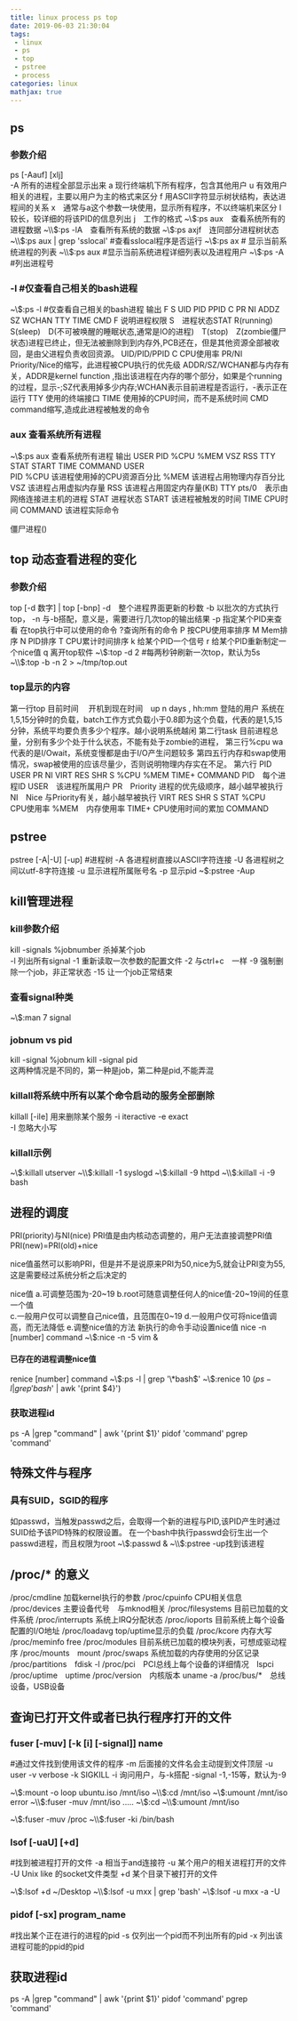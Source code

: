 ```yaml
---
title: linux process ps top
date: 2019-06-03 21:30:04
tags:
 - linux
 - ps
 - top
 - pstree
 - process
categories: linux
mathjax: true
---
```


## ps
### 参数介绍
ps [-Aauf] [xlj]    
-A 所有的进程全部显示出来
a 现行终端机下所有程序，包含其他用户
u 有效用户相关的进程，主要以用户为主的格式来区分
f 用ASCII字符显示树状结构，表达进程间的关系
x　通常与a这个参数一块使用，显示所有程序，不以终端机来区分
l　较长，较详细的将该PID的信息列出
j　工作的格式
~\\$:ps aux　查看系统所有的进程数据
~\\$:ps -lA　查看所有系统的数据
~\\$:ps axjf　连同部分进程树状态
~\\$:ps aux | grep 'sslocal' #查看sslocal程序是否运行
~\\$:ps ax # 显示当前系统进程的列表
~\\$:ps aux #显示当前系统进程详细列表以及进程用户
~\\$:ps -A  #列出进程号

### -l #仅查看自己相关的bash进程
~\\$:ps -l #仅查看自己相关的bash进程
输出
F S UID PID PPID C PR NI ADDZ SZ WCHAN TTY TIME CMD
F  说明进程权限
S　进程状态STAT
R(running)　S(sleep)　D(不可被唤醒的睡眠状态,通常是IO的进程)　T(stop)　Z(zombie僵尸状态)进程已终止，但无法被删除到到内存外,PCB还在，但是其他资源全部被收回，是由父进程负责收回资源。
UID/PID/PPID
C CPU使用率
PR/NI  Priority/Nice的缩写，此进程被CPU执行的优先级
ADDR/SZ/WCHAN都与内存有关，ADDR是kernel function ,指出该进程在内存的哪个部分，如果是个running的过程，显示-;SZ代表用掉多少内存;WCHAN表示目前进程是否运行，-表示正在运行
TTY 使用的终端接口
TIME    使用掉的CPU时间，而不是系统时间
CMD command缩写,造成此进程被触发的命令

###   aux 查看系统所有进程
~\\$:ps aux 查看系统所有进程
输出
USER PID %CPU %MEM VSZ RSS TTY STAT START TIME COMMAND
USER    
PID 
%CPU    该进程使用掉的CPU资源百分比
%MEM    该进程占用物理内存百分比
VSZ 该进程占用虚拟内存量
RSS 该进程占用固定内存量(KB)
TTY pts/0　表示由网络连接进主机的进程
STAT    进程状态
START   该进程被触发的时间
TIME    CPU时间
COMMAND     该进程实际命令

僵尸进程(<defunct>)

## top 动态查看进程的变化
### 参数介绍
top [-d 数字] | top [-bnp]
-d　整个进程界面更新的秒数
-b  以批次的方式执行top，
-n  与-b搭配，意义是，需要进行几次top的输出结果
-p  指定某个PID来查看
在top执行中可以使用的命令
    ?查询所有的命令
    P 按CPU使用率排序
    M Mem排序
    N PID排序
    T CPU累计时间排序
    k 给某个PID一个信号
    r 给某个PID重新制定一个nice值
    q 离开top软件
~\\$:top -d 2 #每两秒钟刷新一次top，默认为5s
~\\$:top -b -n 2 > ~/tmp/top.out

### top显示的内容
第一行top
目前时间　
开机到现在时间　up n days , hh:mm 
登陆的用户
系统在1,5,15分钟时的负载，batch工作方式负载小于0.8即为这个负载，代表的是1,5,15分钟，系统平均要负责多少个程序。越小说明系统越闲
第二行task
目前进程总量，分别有多少个处于什么状态，不能有处于zombie的进程，
第三行%cpu
wa代表的是I/Owait，系统变慢都是由于I/O产生问题较多
第四五行内存和swap使用情况，swap被使用的应该尽量少，否则说明物理内存实在不足。
第六行
PID USER PR NI VIRT RES SHR S %CPU %MEM TIME+ COMMAND
PID　每个进程ID
USER　该进程所属用户
PR　Priority 进程的优先级顺序，越小越早被执行
NI　Nice 与Priority有关，越小越早被执行
VIRT
RES
SHR
S   STAT
%CPU　CPU使用率
%MEM　内存使用率
TIME+  CPU使用时间的累加
COMMAND 

## pstree
pstree [-A|-U] [-up]  #进程树
-A  各进程树直接以ASCII字符连接
-U  各进程树之间以utf-8字符连接
-u  显示进程所属账号名
-p  显示pid
~$:pstree -Aup

## kill管理进程
### kill参数介绍
kill -signals %jobnumber 杀掉某个job    
    -l  列出所有signal
    -1  重新读取一次参数的配置文件
    -2  与ctrl+c　一样
    -9  强制删除一个job，非正常状态
    -15 让一个job正常结束
### 查看signal种类
~\\$:man 7 signal

### jobnum vs pid
kill -signal %jobnum
kill -signal pid    
这两种情况是不同的，第一种是job，第二种是pid,不能弄混

### killall将系统中所有以某个命令启动的服务全部删除
killall [-iIe]  用来删除某个服务
    -i iteractive
    -e exact    
    -I 忽略大小写

### killall示例
~\\$:killall utserver
~\\$:killall -1 syslogd
~\\$:killall -9 httpd
~\\$:killall -i -9 bash



## 进程的调度
PRI(priority)与NI(nice)
PRI值是由内核动态调整的，用户无法直接调整PRI值
PRI(new)=PRI(old)+nice

nice值虽然可以影响PRI，但是并不是说原来PRI为50,nice为5,就会让PRI变为55,
这是需要经过系统分析之后决定的

nice值
a.可调整范围为-20~19
b.root可随意调整任何人的nice值-20~19间的任意一个值  
c.一般用户仅可以调整自己nice值，且范围在0~19
d.一般用户仅可将nice值调高，而无法降低
e.调整nice值的方法
    新执行的命令手动设置nice值
nice -n [number] command
~\\$:nice -n -5 vim &
    
#### 已存在的进程调整nice值
renice [number] command
~\\$:ps -l | grep '\*bash$'
~\\$:renice 10 $(ps -l|grep 'bash$' | awk '{print $4}')


### 获取进程id
ps -A |grep "command" | awk '{print $1}'
pidof 'command'
pgrep 'command'



## 特殊文件与程序
### 具有SUID，SGID的程序
如passwd，当触发passwd之后，会取得一个新的进程与PID,该PID产生时通过SUID给予该PID特殊的权限设置。
在一个bash中执行passwd会衍生出一个passwd进程，而且权限为root
~\\$:passwd &
~\\$:pstree -up找到该进程

## /proc/\* 的意义
/proc/cmdline   加载kernel执行的参数
/proc/cpuinfo   CPU相关信息
/proc/devices   主要设备代号　与mknod相关
/proc/filesystems   目前已加载的文件系统
/proc/interrupts    系统上IRQ分配状态
/proc/ioports   目前系统上每个设备配置的I/O地址
/proc/loadavg   top/uptime显示的负载
/proc/kcore 内存大写
/proc/meminfo   free
/proc/modules   目前系统已加载的模块列表，可想成驱动程序
/proc/mounts　mount
/proc/swaps  系统加载的内存使用的分区记录
/proc/partitions　fdisk -l
/proc/pci　PCI总线上每个设备的详细情况　lspci
/proc/uptime　uptime
/proc/version　内核版本 uname -a
/proc/bus/*　总线设备，USB设备

## 查询已打开文件或者已执行程序打开的文件
### fuser [-muv] [-k [i] [-signal]] name
 #通过文件找到使用该文件的程序
-m  后面接的文件名会主动提到文件顶层
-u  user
-v  verbose
-k  SIGKILL
-i  询问用户，与-k搭配
-signal  -1,-15等，默认为-9

~\\$:mount -o loop ubuntu.iso /mnt/iso
~\\$:cd /mnt/iso
~\\$:umount /mnt/iso
error
~\\$:fuser -muv   /mnt/iso
.....
~\\$:cd 
~\\$:umount /mnt/iso

~\\$:fuser -muv /proc
~\\$:fuser -ki /bin/bash

### lsof [-uaU] [+d]
#找到被进程打开的文件
-a 相当于and连接符
-u 某个用户的相关进程打开的文件
-U Unix like 的socket文件类型
+d 某个目录下被打开的文件

~\\$:lsof +d ~/Desktop
~\\$:lsof -u mxx | grep 'bash'
~\\$:lsof -u mxx -a -U

### pidof [-sx] program_name
#找出某个正在进行的进程的pid
-s 仅列出一个pid而不列出所有的pid
-x 列出该进程可能的ppid的pid

## 获取进程id
ps -A |grep "command" | awk '{print $1}'
pidof 'command'
pgrep 'command'


